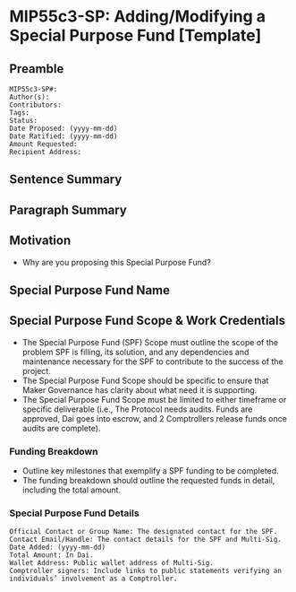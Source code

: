 # MIP55c3-SP: Adding/Modifying a Special Purpose Fund [Template]

## Preamble

```
MIP55c3-SP#:
Author(s):
Contributors:
Tags:
Status:
Date Proposed: (yyyy-mm-dd)
Date Ratified: (yyyy-mm-dd)
Amount Requested:
Recipient Address:
```

## Sentence Summary

## Paragraph Summary

## Motivation

* Why are you proposing this Special Purpose Fund?

## Special Purpose Fund Name

## Special Purpose Fund Scope & Work Credentials

* The Special Purpose Fund (SPF) Scope must outline the scope of the problem SPF is filling, its solution, and any dependencies and maintenance necessary for the SPF to contribute to the success of the project.
* The Special Purpose Fund Scope should be specific to ensure that Maker Governance has clarity about what need it is supporting.
* The Special Purpose Fund Scope must be limited to either timeframe or specific deliverable (i.e., The Protocol needs audits. Funds are approved, Dai goes into escrow, and 2 Comptrollers release funds once audits are complete).

### Funding Breakdown

* Outline key milestones that exemplify a SPF funding to be completed.
* The funding breakdown should outline the requested funds in detail, including the total amount.

### Special Purpose Fund Details

```
Official Contact or Group Name: The designated contact for the SPF.
Contact Email/Handle: The contact details for the SPF and Multi-Sig.
Date Added: (yyyy-mm-dd)
Total Amount: In Dai.
Wallet Address: Public wallet address of Multi-Sig.
Comptroller signers: Include links to public statements verifying an individuals’ involvement as a Comptroller.
```

